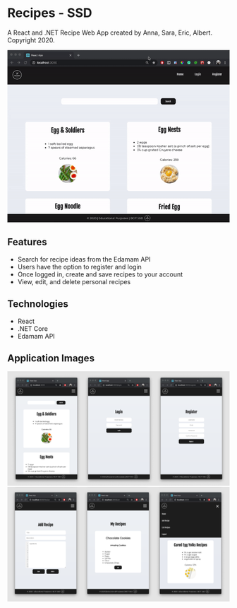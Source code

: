 # Recipes - SSD
A React and .NET Recipe Web App created by Anna, Sara, Eric, Albert. Copyright 2020.

![App Demo](media/demo.gif)

## Features
- Search for recipe ideas from the Edamam API
- Users have the option to register and login
- Once logged in, create and save recipes to your account
- View, edit, and delete personal recipes

## Technologies
- React 
- .NET Core
- Edamam API

## Application Images

![picture](media/1.png)
![picture](media/2.png)
